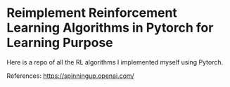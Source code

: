 # Reimplement Reinforcement Learning Algorithms in Pytorch for Learning Purpose

Here is a repo of all the RL algorithms I implemented myself using Pytorch.

References: https://spinningup.openai.com/